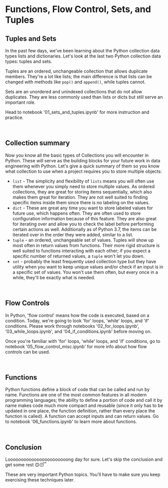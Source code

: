 # Functions, Flow Control, Sets, and Tuples

## Tuples and Sets
In the past few days, we've been learning about the Python collection data types lists and dictionaries. Let's look at the last two Python collection data types: tuples and sets. 

Tuples are an ordered, unchangeable collection that allows duplicate members. They're a lot like lists; the main difference is that lists can be changed with methods like `pop()` and `append()`, while tuples cannot. 

Sets are an unordered and unindexed collections that do not allow duplicates. They are less commonly used than lists or dicts but still serve an important role.

Head to notebook '01_sets_and_tuples.ipynb' for more instruction and practice.

<br/>

## Collection summary
Now you know all the basic types of Collections you will encounter in Python. These will serve as the building blocks for your future work in data engineering with Python. Let's give a quick summary of them so you know what collection to use when a project requires you to store multiple objects:
- `list` - The simplicity and flexibility of `lists` means you will often use them whenever you simply need to store multiple values. As ordered collections, they are great for storing items sequentially, which also makes them great for iteration. They are not well suited to finding specific items inside them since there is no labeling on the values.
- `dict` - These are great any time you want to store labeled values for future use, which happens often. They are often used to store configuration information because of this feature. They are also great for iterating over and allow you to check the label before performing certain actions as well. Additionally as of Python 3.7, the items can be iterated over in the order they were added, similar to a list.
- `tuple` - an ordered, unchangeable set of values. Tuples will show up most often in return values from functions. Their more rigid structure is well suited to functions interacting with each other; if you expect a specific number of returned values, a `tuple` won't let you down.
- `set` - probably the least frequently used collection type but they have utility when you want to keep unique values and/or check if an input is in a specific set of values. You won't use them often, but every once in a while, they'll be exactly what is needed.

<br/>

## Flow Controls
In Python, 'flow control' means how the code is executed, based on a condition. Today, we're going to look 'for' loops, 'while' loops, and 'if' conditions. Please work through notebooks '02_for_loops.ipynb', '03_while_loops.ipynb', and '04_if_conditions.ipynb' before moving on.

Once you're familiar with 'for' loops, 'while' loops, and 'if' conditions, go to notebook '05_flow_control_misc.ipynb' for more info about how flow controls can be used.

<br/>

## Functions
Python functions define a block of code that can be called and run by name. Functions are one of the most common features in all modern programming languages; the ability to define a portion of code and call it by name makes code much more compact and reusable (since it only has to be updated in one place, the function definition, rather than every place the function is called). A function can accept inputs and can return values. Go to notebook '06_functions.ipynb' to learn more about functions.

<br/>

## Conclusion
Looooooooooooooooooooooong day for sure. Let's skip the conclusion and get some rest 😊️😴️

These are very important Python topics. You'll have to make sure you keep exercising these techniques later.